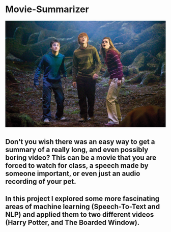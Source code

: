 # Movie-Summarizer


  
 ![Emma](https://github.com/Shaier/Movie-Summarizer/blob/master/emma-watson-08.jpg) 
 
  ## Don't you wish there was an easy way to get a summary of a really long, and even possibly boring video? This can be a movie that you are forced to watch for class, a speech made by someone important, or even just an audio recording of your pet.
  
## In this project I explored some more fascinating areas of machine learning (Speech-To-Text and NLP) and applied them to two different videos (Harry Potter, and The Boarded Window).
 
